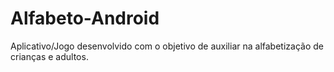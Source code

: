 # Alfabeto-Android
Aplicativo/Jogo desenvolvido com o objetivo de auxiliar na alfabetização de crianças e adultos.
